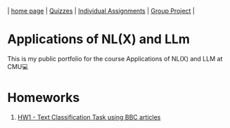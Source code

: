 | [home page](https://valeriee37.github.io/NLXLLM-portfolio/) | [Quizzes](https://valeriee37.github.io/TSWD-portfolio/ass2.html) | [Individual Assignments](https://valeriee37.github.io/TSWD-portfolio/ass3&4.html) | [Group Project](https://valeriee37.github.io/TSWD-portfolio/project_part1.html) |

# Applications of NL(X) and LLm
This is my public portfolio for the course Applications of NL(X) and LLM at CMU💻

# Homeworks
1. [HW1 - Text Classification Task using BBC articles](hw1/Report.md)
